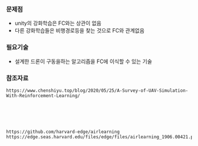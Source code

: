 

### 문제점

- unity의 강화학습은 FC와는 상관이 없음
- 다른 강화학습들은 비행경로등을 찾는 것으로 FC와 관계없음

### 필요기술
- 설계한 드론이 구동을하는 알고리즘을 FC에 이식할 수 있는 기술


### 참조자료

```
https://www.chenshiyu.top/blog/2020/05/25/A-Survey-of-UAV-Simulation-With-Reinforcement-Learning/





```




```

https://github.com/harvard-edge/airlearning
https://edge.seas.harvard.edu/files/edge/files/airlearning_1906.00421.pdf



```
